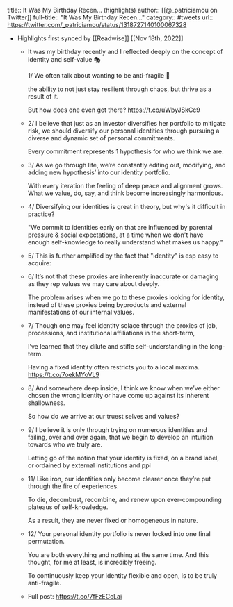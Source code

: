 title:: It Was My Birthday Recen... (highlights)
author:: [[@_patriciamou on Twitter]]
full-title:: "It Was My Birthday Recen..."
category:: #tweets
url:: https://twitter.com/_patriciamou/status/1318727140100067328

- Highlights first synced by [[Readwise]] [[Nov 18th, 2022]]
	- It was my birthday recently and I reflected deeply on the concept of identity and self-value 🎭
	  
	  1/ We often talk about wanting to be anti-fragile 💪
	  
	  the ability to not just stay resilient through chaos, but thrive as a result of it.
	  
	  But how does one even get there? https://t.co/uWbyJSkCc9
	- 2/ I believe that just as an investor diversifies her portfolio to mitigate risk, we should diversify our personal identities through pursuing a diverse and dynamic set of personal commitments.
	  
	  Every commitment represents 1 hypothesis for who we think we are.
	- 3/ As we go through life, we’re constantly editing out, modifying, and adding new hypothesis’ into our identity portfolio.
	  
	  With every iteration the feeling of deep peace and alignment grows. What we value, do, say, and think become increasingly harmonious.
	- 4/ Diversifying our identities is great in theory, but why's it difficult in practice? 
	  
	  "We commit to identities early on that are influenced by parental pressure & social expectations, at a time when we don't have enough self-knowledge to really understand what makes us happy."
	- 5/ This is further amplified by the fact that  "identity” is esp easy to acquire:
	- 6/ It’s not that these proxies are inherently inaccurate or damaging as they rep values we may care about deeply. 
	  
	  The problem arises when we go to these proxies looking for identity, instead of these proxies being byproducts and external manifestations of our internal values.
	- 7/ Though one may feel identity solace through the proxies of job, processions, and institutional affiliations in the short-term, 
	  
	  I’ve learned that they dilute and stifle self-understanding in the long-term. 
	  
	  Having a fixed identity often restricts you to a local maxima. https://t.co/7oekMYoVL9
	- 8/ And somewhere deep inside, I think we know when we’ve either chosen the wrong identity or have come up against its inherent shallowness.
	  
	  So how do we arrive at our truest selves and values?
	- 9/ I believe it is only through trying on numerous identities and failing, over and over again, that we begin to develop an intuition towards who we truly are. 
	  
	  Letting go of the notion that your identity is fixed, on a brand label, or ordained by external institutions and ppl
	- 11/ Like iron, our identities only become clearer once they’re put through the fire of experiences. 
	  
	  To die, decombust, recombine, and renew upon ever-compounding plateaus of self-knowledge.
	  
	  As a result, they are never fixed or homogeneous in nature.
	- 12/ Your personal identity portfolio is never locked into one final permutation.
	  
	  You are both everything and nothing at the same time. And this thought, for me at least, is incredibly freeing. 
	  
	  To continuously keep your identity flexible and open, is to be truly anti-fragile.
	- Full post: https://t.co/7fFzECcLai